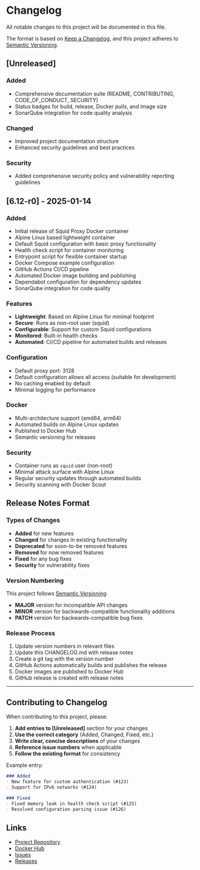 # Changelog

All notable changes to this project will be documented in this file.

The format is based on [Keep a Changelog](https://keepachangelog.com/en/1.0.0/),
and this project adheres to [Semantic Versioning](https://semver.org/spec/v2.0.0.html).

## [Unreleased]

### Added
- Comprehensive documentation suite (README, CONTRIBUTING, CODE_OF_CONDUCT, SECURITY)
- Status badges for build, release, Docker pulls, and image size
- SonarQube integration for code quality analysis

### Changed
- Improved project documentation structure
- Enhanced security guidelines and best practices

### Security
- Added comprehensive security policy and vulnerability reporting guidelines

## [6.12-r0] - 2025-01-14

### Added
- Initial release of Squid Proxy Docker container
- Alpine Linux based lightweight container
- Default Squid configuration with basic proxy functionality
- Health check script for container monitoring
- Entrypoint script for flexible container startup
- Docker Compose example configuration
- GitHub Actions CI/CD pipeline
- Automated Docker image building and publishing
- Dependabot configuration for dependency updates
- SonarQube integration for code quality

### Features
- **Lightweight**: Based on Alpine Linux for minimal footprint
- **Secure**: Runs as non-root user (squid)
- **Configurable**: Support for custom Squid configurations
- **Monitored**: Built-in health checks
- **Automated**: CI/CD pipeline for automated builds and releases

### Configuration
- Default proxy port: 3128
- Default configuration allows all access (suitable for development)
- No caching enabled by default
- Minimal logging for performance

### Docker
- Multi-architecture support (amd64, arm64)
- Automated builds on Alpine Linux updates
- Published to Docker Hub
- Semantic versioning for releases

### Security
- Container runs as `squid` user (non-root)
- Minimal attack surface with Alpine Linux
- Regular security updates through automated builds
- Security scanning with Docker Scout

## Release Notes Format

### Types of Changes
- **Added** for new features
- **Changed** for changes in existing functionality
- **Deprecated** for soon-to-be removed features
- **Removed** for now removed features
- **Fixed** for any bug fixes
- **Security** for vulnerability fixes

### Version Numbering
This project follows [Semantic Versioning](https://semver.org/):
- **MAJOR** version for incompatible API changes
- **MINOR** version for backwards-compatible functionality additions
- **PATCH** version for backwards-compatible bug fixes

### Release Process
1. Update version numbers in relevant files
2. Update this CHANGELOG.md with release notes
3. Create a git tag with the version number
4. GitHub Actions automatically builds and publishes the release
5. Docker images are published to Docker Hub
6. GitHub release is created with release notes

---

## Contributing to Changelog

When contributing to this project, please:

1. **Add entries to [Unreleased]** section for your changes
2. **Use the correct category** (Added, Changed, Fixed, etc.)
3. **Write clear, concise descriptions** of your changes
4. **Reference issue numbers** when applicable
5. **Follow the existing format** for consistency

Example entry:
```markdown
### Added
- New feature for custom authentication (#123)
- Support for IPv6 networks (#124)

### Fixed
- Fixed memory leak in health check script (#125)
- Resolved configuration parsing issue (#126)
```

## Links

- [Project Repository](https://github.com/lferrarotti74/SquidProxy)
- [Docker Hub](https://hub.docker.com/r/lferrarotti74/squidproxy)
- [Issues](https://github.com/lferrarotti74/SquidProxy/issues)
- [Releases](https://github.com/lferrarotti74/SquidProxy/releases)